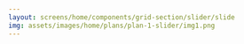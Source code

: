 ```yaml
---
layout: screens/home/components/grid-section/slider/slide
img: assets/images/home/plans/plan-1-slider/img1.png
---
```

